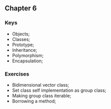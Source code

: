 ## Chapter 6

### Keys

- Objects;
- Classes;
- Prototype;
- Inheritance;
- Polymorphism;
- Encapsulation;

### Exercises

- Bidimensional vector class;
- Set class self implementation as group class;
- Making group class iterable;
- Borrowing a method;
